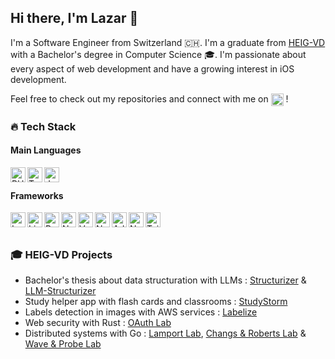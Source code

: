 ## Hi there, I'm Lazar 👋

I'm a Software Engineer from Switzerland 🇨🇭. I'm a graduate from [HEIG-VD](https://heig-vd.ch/) with a Bachelor's degree in Computer Science 🎓. 
I'm passionate about every aspect of web development and have a growing interest in iOS development.

Feel free to check out my repositories and connect with me on <a href="https://www.linkedin.com/in/lazar-pavicevic" target="blank"><img align="top" alt="LinkedIn" height="20px" src="https://img.shields.io/badge/LinkedIn-0077B5?style=for-the-badge&logo=linkedin&logoColor=white" /></a> !

### 🔥 Tech Stack

#### Main Languages
<img align="left" alt="PHP" height="24px" src="https://cdn.jsdelivr.net/gh/devicons/devicon@latest/icons/php/php-original.svg" />
<img align="left" alt="Typescript" height="24px" src="https://cdn.jsdelivr.net/gh/devicons/devicon/icons/typescript/typescript-original.svg" />
<img align="left" alt="Java" height="24px" src="https://cdn.jsdelivr.net/gh/devicons/devicon/icons/java/java-original.svg" />

<br/>

#### Frameworks

<img align="left" alt="Laravel" height="24px" src="https://cdn.jsdelivr.net/gh/devicons/devicon@latest/icons/laravel/laravel-original.svg" />
<img align="left" alt="Livewire" height="24px" src="https://cdn.jsdelivr.net/gh/devicons/devicon@latest/icons/livewire/livewire-original.svg" />
<img align="left" alt="React" height="24px" src="https://cdn.jsdelivr.net/gh/devicons/devicon/icons/react/react-original.svg" />
<img align="left" alt="Next.js" height="24px" src="https://cdn.jsdelivr.net/gh/devicons/devicon/icons/nextjs/nextjs-original.svg" />
<img align="left" alt="Vue" height="24px" src="https://cdn.jsdelivr.net/gh/devicons/devicon/icons/vuejs/vuejs-original.svg" />
<img align="left" alt="Nuxt" height="24px" src="https://cdn.jsdelivr.net/gh/devicons/devicon/icons/nuxtjs/nuxtjs-original.svg" />
<img align="left" alt="Adonis" height="24px" src="https://cdn.jsdelivr.net/gh/devicons/devicon/icons/adonisjs/adonisjs-original.svg" />
<img align="left" alt="Nest" height="24px" src="https://cdn.jsdelivr.net/gh/devicons/devicon@latest/icons/nestjs/nestjs-original.svg" />
<img align="left" alt="TailwindCSS" height="24px" src="https://cdn.jsdelivr.net/gh/devicons/devicon@latest/icons/tailwindcss/tailwindcss-original.svg" />

<br/>
<br/>

### 🎓 HEIG-VD Projects

* Bachelor's thesis about data structuration with LLMs :
[Structurizer](https://github.com/Lazzzer/structurizer) & [LLM-Structurizer](https://github.com/Lazzzer/llm-structurizer)
* Study helper app with flash cards and classrooms : [StudyStorm](https://github.com/StudyStorm)
* Labels detection in images with AWS services : [Labelize](https://github.com/AMT-TEAM07/Labelize)
* Web security with Rust : [OAuth Lab](https://github.com/Lazzzer/slh-labo2)
* Distributed systems with Go : [Lamport Lab](https://github.com/Lazzzer/labo1-sdr), [Changs & Roberts Lab](https://github.com/Lazzzer/labo3-sdr) & [Wave & Probe Lab](https://github.com/Lazzzer/labo4-sdr)
